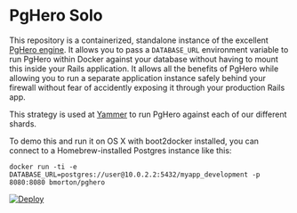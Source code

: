 # PgHero Solo

This repository is a containerized, standalone instance of the excellent [PgHero engine](https://github.com/ankane/pghero).  It allows you to pass a `DATABASE_URL` environment variable to run PgHero within Docker against your database without having to mount this inside your Rails application.  It allows all the benefits of PgHero while allowing you to run a separate application instance safely behind your firewall without fear of accidently exposing it through your production Rails app.

This strategy is used at [Yammer](https://www.yammer.com) to run PgHero against each of our different shards.

To demo this and run it on OS X with boot2docker installed, you can connect to a Homebrew-installed Postgres instance like this:

```
docker run -ti -e DATABASE_URL=postgres://user@10.0.2.2:5432/myapp_development -p 8080:8080 bmorton/pghero
```

[![Deploy](https://www.herokucdn.com/deploy/button.png)](https://heroku.com/deploy?template=https://github.com/ankane/pghero_solo)
